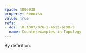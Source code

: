 ```yaml
---
space: S000038
property: P000133
value: true
refs:
- doi: 10.1007/978-1-4612-6290-9
  name: Counterexamples in Topology
---
```


By definition.

